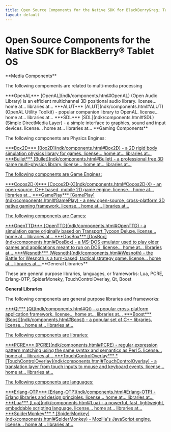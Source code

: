 ```yaml
---
title: Open Source Components for the Native SDK for BlackBerry&reg; Tablet OS
layout: default
---
```


# Open Source Components for the Native SDK for BlackBerry&reg; Tablet OS


<a name="gaming"/>
**Media Components**

The following compoments are related to multi-media processing

<a name="OpenAL"/>
***OpenAL***
[OpenAL](ndk/components.html#OpenAL) (Open Audio Library) is an efficient multichannel 3D positional audio library.
license...
home at...
libraries at...

<a name="ALUT"/>
***ALUT***
[ALUT](ndk/components.html#ALUT) (OpenAL Utility Toolkit) - popular companion library to OpenAL.
license...
home at...
libraries at...

<a name="SDL"/>
***SDL***
[SDL](ndk/components.html#SDL) (Simple DirectMedia Layer) - a simple interface to graphics, sound and input devices.
license...
home at...
libraries at...

<a name="gaming"/>
**Gaming Components**

The following components are Physics Engines:

<a href="Box2D"/>
***Box2D***
[Box2D](ndk/components.html#Box2D) - a 2D rigid body simulation physics library for games.
license...
home at...
libraries at...

<a href="Bullet"/>
***Bullet***
[Bullet](ndk/components.html#Bullet) - a professional free 3D game multi-physics library.
license...
home at...
libraries at...

The following components are Game Engines:

<a href="Cocos2D-X"/>
***Cocos2D-X***
[Cocos2D-X](ndk/components.html#Cocos2D-X) - an open-source, C++ based, mobile 2D game engine.
license...
home at...
libraries at...

<a href="GamePlay"/>
***GamePlay***
[GamePlay](ndk/components.html#GamePlay) - a new open-source, cross-platform 3D native gaming framework.
license...
home at...
libraries at...

The following components are Games:

<a href="OpenTTD"/>
***OpenTTD***
[OpenTTD](ndk/components.html#OpenTTD) - a simulation game originally based on Transport Tycoon Deluxe.
license...
home at...
libraries at...

<a href="DosBox"/>
***DosBox***
[DosBox](ndk/components.html#DosBox) - a MS-DOS emulator used to play older games and applications meant to run on DOS.
license...
home at...
libraries at...

<a href="Wesnoth"/>
***Wesnoth***
[Wesnoth](ndk/components.html#Wesnoth) - the Battle for Wesnoth is a turn-based, tactical strategy game. 
license...
home at...
libraries at...


<a name="libraries"/>
**General Libraries**

These are general purpose libraries, languages, or frameworks: Lua, PCRE, Erlang-OTP, SpiderMoneky, TouchControlOverlay, Qt, Boost


**General Libraries**

The following components are general purpose libraries and frameworks:

<a href="Qt"/>
***Qt***
[Qt](ndk/components.html#Qt) - a popular cross-platform application framework.
license...
home at...
libraries at...

<a href="Boost"/>
***Boost***
[Boost](ndk/components.html#Boost) - a popular set of C++ libraries.
license...
home at...
libraries at...

The following components are libraries:

<a href="PCRE"/>
***PCRE***
[PCRE](ndk/components.html#PCRE) - regular expression pattern matching using the same syntax and semantics as Perl 5.
license...
home at...
libraries at...

<a href="TouchControlOverlay"/>
***TouchControlOverlay***
* [TouchControlOverlay](ndk/components.html#TouchControlOverlay) - a translation layer from touch inputs to mouse and keyboard events.
license...
home at...
libraries at...

The following components are languages:

<a href="Erlang-OTP"/>
***Erlang-OTP***
[Erlang-OTP](ndk/components.html#Erlang-OTP) - Erlang libraries and design principles.
license...
home at...
libraries at...

<a href="Lua"/>
***Lua***
[Lua](ndk/components.html#Lua) - a powerful, fast, lightweight, embeddable scripting language.
license...
home at...
libraries at...

<a href="SpiderMonkey"/>
***SpiderMonkey***
* [SpiderMonkey](ndk/components.html#SpiderMonkey) - Mozilla's JavaScript engine.
license...
home at...
libraries at...



